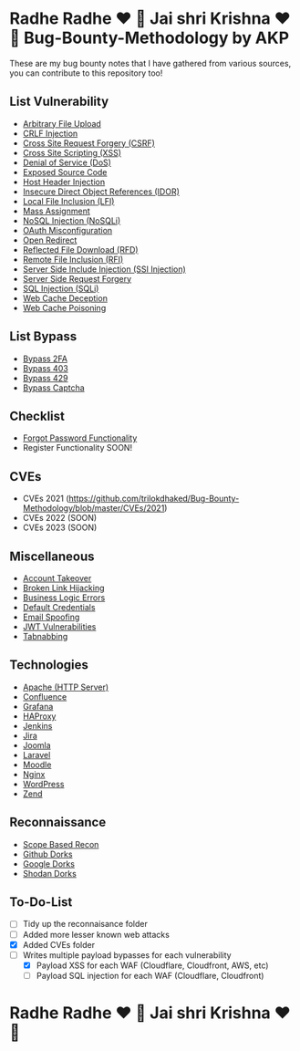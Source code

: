 # Radhe Radhe ❤️ 🙏 Jai shri Krishna ❤️ 🙏 Bug-Bounty-Methodology by AKP


These are my bug bounty notes that I have gathered from various sources, you can contribute to this repository too!


## List Vulnerability
- [Arbitrary File Upload](https://github.com/trilokdhaked/Bug-Bounty-Methodology/blob/main/Arbitrary%20File%20Upload.md)
- [CRLF Injection](https://github.com/trilokdhaked/Bug-Bounty-Methodology/blob/master/CRLF%20Injection.md)
- [Cross Site Request Forgery (CSRF)](https://github.com/trilokdhaked/Bug-Bounty-Methodology/blob/master/Cross%20Site%20Request%20Forgery.md)
- [Cross Site Scripting (XSS)](https://github.com/trilokdhaked/Bug-Bounty-Methodology/blob/master/Cross%20Site%20Scripting.md)
- [Denial of Service (DoS)](https://github.com/trilokdhaked/Bug-Bounty-Methodology/blob/master/Denial%20Of%20Service.md)
- [Exposed Source Code](https://github.com/trilokdhaked/Bug-Bounty-Methodology/blob/master/Exposed%20Source%20Code.md)
- [Host Header Injection](https://github.com/trilokdhaked/Bug-Bounty-Methodology/blob/master/Host%20Header%20Injection.md)
- [Insecure Direct Object References (IDOR)](https://github.com/trilokdhaked/Bug-Bounty-Methodology/blob/master/Insecure%20Direct%20Object%20References.md)
- [Local File Inclusion (LFI)](https://github.com/trilokdhaked/Bug-Bounty-Methodology/blob/master/Local%20File%20Inclusion.md)
- [Mass Assignment](https://github.com/trilokdhaked/Bug-Bounty-Methodology/blob/master/Mass%20Assignment.md)
- [NoSQL Injection (NoSQLi)](https://github.com/trilokdhaked/Bug-Bounty-Methodology/blob/master/NoSQL%20Injection.md)
- [OAuth Misconfiguration](https://github.com/trilokdhaked/Bug-Bounty-Methodology/blob/master/OAuth%20Misconfiguration.md)
- [Open Redirect](https://github.com/trilokdhaked/Bug-Bounty-Methodology/blob/master/Open%20Redirect.md)
- [Reflected File Download (RFD)](https://github.com/cryptoakp/AKP-bug-hunting-2023/blob/main/Reflected%20File%20Download.md)
- [Remote File Inclusion (RFI)](https://github.com/trilokdhaked/Bug-Bounty-Methodology/blob/master/Remote%20File%20Inclusion.md)
- [Server Side Include Injection (SSI Injection)](https://github.com/trilokdhaked/Bug-Bounty-Methodology/blob/master/Server%20Side%20Include%20Injection.md)
- [Server Side Request Forgery](https://github.com/trilokdhaked/Bug-Bounty-Methodology/blob/master/Server%20Side%20Request%20Forgery.md)
- [SQL Injection (SQLi)](https://github.com/trilokdhaked/Bug-Bounty-Methodology/blob/master/SQL%20Injection.md)
- [Web Cache Deception](https://github.com/trilokdhaked/Bug-Bounty-Methodology/blob/master/Web%20Cache%20Deception.md)
- [Web Cache Poisoning](https://github.com/trilokdhaked/Bug-Bounty-Methodology/blob/master/Web%20Cache%20Poisoning.md)

## List Bypass
- [Bypass 2FA](https://github.com/trilokdhaked/Bug-Bounty-Methodology/blob/master/Bypass/Bypass%202FA.md)
- [Bypass 403](https://github.com/trilokdhaked/Bug-Bounty-Methodology/blob/master/Bypass/Bypass%20403.md)
- [Bypass 429](https://github.com/trilokdhaked/Bug-Bounty-Methodology/blob/master/Bypass/Bypass%20429.md)
- [Bypass Captcha](https://github.com/trilokdhaked/Bug-Bounty-Methodology/blob/master/Bypass/Bypass%20Captcha.md)

## Checklist
- [Forgot Password Functionality](https://github.com/trilokdhaked/Bug-Bounty-Methodology/blob/master/Checklist/Forgot%20Password.md)
- Register Functionality SOON!

## CVEs
- CVEs 2021 (https://github.com/trilokdhaked/Bug-Bounty-Methodology/blob/master/CVEs/2021)
- CVEs 2022 (SOON)
- CVEs 2023 (SOON)

## Miscellaneous
- [Account Takeover](https://github.com/trilokdhaked/Bug-Bounty-Methodology/blob/master/Misc/Account%20Takeover.md)
- [Broken Link Hijacking](https://github.com/trilokdhaked/Bug-Bounty-Methodology/blob/master/Misc/Broken%20Link%20Hijacking.md)
- [Business Logic Errors](https://github.com/trilokdhaked/Bug-Bounty-Methodology/blob/master/Misc/Business%20Logic%20Errors.md)
- [Default Credentials](https://github.com/trilokdhaked/Bug-Bounty-Methodology/blob/master/Misc/Default%20Credentials.md)
- [Email Spoofing](https://github.com/trilokdhaked/Bug-Bounty-Methodology/blob/master/Misc/Email%20Spoofing.md)
- [JWT Vulnerabilities](https://github.com/trilokdhaked/Bug-Bounty-Methodology/blob/master/Misc/JWT%20Vulnerabilities.md)
- [Tabnabbing](https://github.com/trilokdhaked/Bug-Bounty-Methodology/blob/master/Misc/Tabnabbing.md)

## Technologies
- [Apache (HTTP Server)](https://github.com/trilokdhaked/Bug-Bounty-Methodology/blob/master/Technologies/Apache%20HTTP%20Server.md)
- [Confluence](https://github.com/trilokdhaked/Bug-Bounty-Methodology/blob/master/Technologies/Confluence.md)
- [Grafana](https://github.com/trilokdhaked/Bug-Bounty-Methodology/blob/master/Technologies/Grafana.md)
- [HAProxy](https://github.com/trilokdhaked/Bug-Bounty-Methodology/blob/master/Technologies/HAProxy.md)
- [Jenkins](https://github.com/trilokdhaked/Bug-Bounty-Methodology/blob/master/Technologies/Jenkins.md)
- [Jira](https://github.com/trilokdhaked/Bug-Bounty-Methodology/blob/master/Technologies/Jira.md)
- [Joomla](https://github.com/trilokdhaked/Bug-Bounty-Methodology/blob/master/Technologies/Joomla.md)
- [Laravel](https://github.com/trilokdhaked/Bug-Bounty-Methodology/blob/master/Technologies/Laravel.md)
- [Moodle](https://github.com/trilokdhaked/Bug-Bounty-Methodology/blob/master/Technologies/Moodle.md)
- [Nginx](https://github.com/trilokdhaked/Bug-Bounty-Methodology/blob/master/Technologies/Nginx.md)
- [WordPress](https://github.com/trilokdhaked/Bug-Bounty-Methodology/blob/master/Technologies/WordPress.md)
- [Zend](https://github.com/trilokdhaked/Bug-Bounty-Methodology/blob/master/Technologies/Zend.md)

## Reconnaissance
- [Scope Based Recon](https://github.com/trilokdhaked/Bug-Bounty-Methodology/blob/master/Reconnaissance/Scope.md)
- [Github Dorks](https://github.com/trilokdhaked/Bug-Bounty-Methodology/blob/master/Reconnaissance/Github%20Dorks.md)
- [Google Dorks](https://github.com/trilokdhaked/Bug-Bounty-Methodology/blob/master/Reconnaissance/Google%20Dorks.md)
- [Shodan Dorks](https://github.com/trilokdhaked/Bug-Bounty-Methodology/blob/master/Reconnaissance/Shodan%20Dorks.md)

## To-Do-List
- [ ] Tidy up the reconnaisance folder
- [ ] Added more lesser known web attacks
- [x] Added CVEs folder
- [ ] Writes multiple payload bypasses for each vulnerability
  - [x] Payload XSS for each WAF (Cloudflare, Cloudfront, AWS, etc)
  - [ ] Payload SQL injection for each WAF (Cloudflare, Cloudfront)

# Radhe Radhe ❤️ 🙏 Jai shri Krishna ❤️ 🙏 
